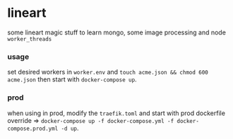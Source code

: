 # lineart
some lineart magic stuff to learn mongo, some image processing and node `worker_threads`

### usage
set desired workers in `worker.env` and `touch acme.json && chmod 600 acme.json` then start with `docker-compose up`.

### prod
when using in prod, modify the `traefik.toml` and start with prod dockerfile override => `docker-compose up -f docker-compose.yml -f docker-compose.prod.yml -d up`.
